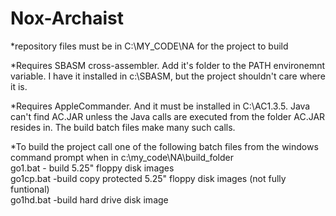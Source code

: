 # Nox-Archaist
*repository files must be in C:\MY_CODE\NA for the project to build  

*Requires SBASM cross-assembler. Add it's folder to the PATH environemnt variable. I have it installed in c:\SBASM, but the project shouldn't care where it is.

*Requires AppleCommander. And it must be installed in C:\AC1.3.5. Java can't find AC.JAR unless the Java calls are executed from the folder AC.JAR resides in. The build batch files make many such calls.

*To build the project call one of the following batch files from the windows command prompt when in c:\my_code\NA\build_folder  
      go1.bat  - build 5.25" floppy disk images  
      go1cp.bat -build copy protected 5.25" floppy disk images (not fully funtional)  
      go1hd.bat -build hard drive disk image  
      
